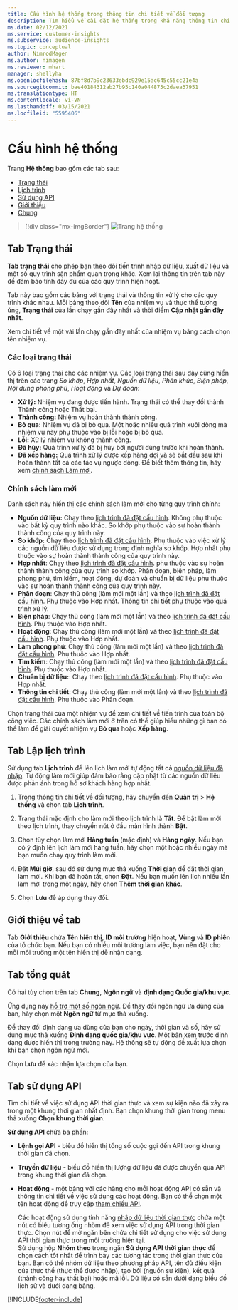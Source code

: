 ```yaml
---
title: Cấu hình hệ thống trong thông tin chi tiết về đối tượng
description: Tìm hiểu về cài đặt hệ thống trong khả năng thông tin chi tiết về đối tượng Dynamics 365 Customer Insights.
ms.date: 02/12/2021
ms.service: customer-insights
ms.subservice: audience-insights
ms.topic: conceptual
author: NimrodMagen
ms.author: nimagen
ms.reviewer: mhart
manager: shellyha
ms.openlocfilehash: 87bf8d7b9c23633ebdc929e15ac645c55cc21e4a
ms.sourcegitcommit: bae40184312ab27b95c140a044875c2daea37951
ms.translationtype: HT
ms.contentlocale: vi-VN
ms.lasthandoff: 03/15/2021
ms.locfileid: "5595406"
---
```

# <a name="system-configuration"></a>Cấu hình hệ thống

Trang **Hệ thống** bao gồm các tab sau:
- [Trạng thái](#status-tab)
- [Lịch trình](#schedule-tab)
- [Sử dụng API](#api-usage-tab)
- [Giới thiệu](#about-tab)
- [Chung](#general-tab)

> [!div class="mx-imgBorder"]
> ![Trang hệ thống](media/system-tabs.png "Trang hệ thống")

## <a name="status-tab"></a>Tab Trạng thái

**Tab trạng thái** cho phép bạn theo dõi tiến trình nhập dữ liệu, xuất dữ liệu và một số quy trình sản phẩm quan trọng khác. Xem lại thông tin trên tab này để đảm bảo tính đầy đủ của các quy trình hiện hoạt.

Tab này bao gồm các bảng với trạng thái và thông tin xử lý cho các quy trình khác nhau. Mỗi bảng theo dõi **Tên** của nhiệm vụ và thực thể tương ứng, **Trạng thái** của lần chạy gần đây nhất và thời điểm **Cập nhật gần đây nhất**.

Xem chi tiết về một vài lần chạy gần đây nhất của nhiệm vụ bằng cách chọn tên nhiệm vụ.

### <a name="status-types"></a>Các loại trạng thái

Có 6 loại trạng thái cho các nhiệm vụ. Các loại trạng thái sau đây cũng hiển thị trên các trang *So khớp*, *Hợp nhất*, *Nguồn dữ liệu*, *Phân khúc*, *Biện pháp*, *Nội dung phong phú*, *Hoạt động* và *Dự đoán*:

- **Xử lý:** Nhiệm vụ đang được tiến hành. Trạng thái có thể thay đổi thành Thành công hoặc Thất bại.
- **Thành công:** Nhiệm vụ hoàn thành thành công.
- **Bỏ qua:** Nhiệm vụ đã bị bỏ qua. Một hoặc nhiều quá trình xuôi dòng mà nhiệm vụ này phụ thuộc vào bị lỗi hoặc bị bỏ qua.
- **Lỗi:** Xử lý nhiệm vụ không thành công.
- **Đã hủy:** Quá trình xử lý đã bị hủy bởi người dùng trước khi hoàn thành.
- **Đã xếp hàng:** Quá trình xử lý được xếp hàng đợi và sẽ bắt đầu sau khi hoàn thành tất cả các tác vụ ngược dòng. Để biết thêm thông tin, hãy xem [chính sách Làm mới](#refresh-policies).

### <a name="refresh-policies"></a>Chính sách làm mới

Danh sách này hiển thị các chính sách làm mới cho từng quy trình chính:

- **Nguồn dữ liệu:** Chạy theo [lịch trình đã đặt cấu hình](#schedule-tab). Không phụ thuộc vào bất kỳ quy trình nào khác. So khớp phụ thuộc vào sự hoàn thành thành công của quy trình này.
- **So khớp:** Chạy theo [lịch trình đã đặt cấu hình](#schedule-tab). Phụ thuộc vào việc xử lý các nguồn dữ liệu được sử dụng trong định nghĩa so khớp. Hợp nhất phụ thuộc vào sự hoàn thành thành công của quy trình này.
- **Hợp nhất**: Chạy theo [lịch trình đã đặt cấu hình](#schedule-tab). phụ thuộc vào sự hoàn thành thành công của quy trình so khớp. Phân đoạn, biện pháp, làm phong phú, tìm kiếm, hoạt động, dự đoán và chuẩn bị dữ liệu phụ thuộc vào sự hoàn thành thành công của quy trình này.
- **Phân đoạn**: Chạy thủ công (làm mới một lần) và theo [lịch trình đã đặt cấu hình](#schedule-tab). Phụ thuộc vào Hợp nhất. Thông tin chi tiết phụ thuộc vào quá trình xử lý.
- **Biện pháp**: Chạy thủ công (làm mới một lần) và theo [lịch trình đã đặt cấu hình](#schedule-tab). Phụ thuộc vào Hợp nhất.
- **Hoạt động**: Chạy thủ công (làm mới một lần) và theo [lịch trình đã đặt cấu hình](#schedule-tab). Phụ thuộc vào Hợp nhất.
- **Làm phong phú**: Chạy thủ công (làm mới một lần) và theo [lịch trình đã đặt cấu hình](#schedule-tab). Phụ thuộc vào Hợp nhất.
- **Tìm kiếm**: Chạy thủ công (làm mới một lần) và theo [lịch trình đã đặt cấu hình](#schedule-tab). Phụ thuộc vào Hợp nhất.
- **Chuẩn bị dữ liệu:**: Chạy theo [lịch trình đã đặt cấu hình](#schedule-tab). Phụ thuộc vào Hợp nhất.
- **Thông tin chi tiết**: Chạy thủ công (làm mới một lần) và theo [lịch trình đã đặt cấu hình](#schedule-tab). Phụ thuộc vào Phân đoạn.

Chọn trạng thái của một nhiệm vụ để xem chi tiết về tiến trình của toàn bộ công việc. Các chính sách làm mới ở trên có thể giúp hiểu những gì bạn có thể làm để giải quyết nhiệm vụ **Bỏ qua** hoặc **Xếp hàng**.

## <a name="schedule-tab"></a>Tab Lập lịch trình

Sử dụng tab **Lịch trình** để lên lịch làm mới tự động tất cả [nguồn dữ liệu đã nhập](data-sources.md). Tự động làm mới giúp đảm bảo rằng cập nhật từ các nguồn dữ liệu được phản ánh trong hồ sơ khách hàng hợp nhất.

1. Trong thông tin chi tiết về đối tượng, hãy chuyển đến **Quản trị** > **Hệ thống** và chọn tab **Lịch trình**.

2. Trạng thái mặc định cho làm mới theo lịch trình là **Tắt**. Để bật làm mới theo lịch trình, thay chuyển nút ở đầu màn hình thành **Bật**.

3. Chọn tùy chọn làm mới **Hàng tuần** (mặc định) và **Hàng ngày**. Nếu bạn có ý định lên lịch làm mới hàng tuần, hãy chọn một hoặc nhiều ngày mà bạn muốn chạy quy trình làm mới.

4. Đặt **Múi giờ**, sau đó sử dụng mục thả xuống **Thời gian** để đặt thời gian làm mới. Khi bạn đã hoàn tất, chọn **Đặt**. Nếu bạn muốn lên lịch nhiều lần làm mới trong một ngày, hãy chọn **Thêm thời gian khác**.

5. Chọn **Lưu** để áp dụng thay đổi.

## <a name="about-tab"></a>Giới thiệu về tab

Tab **Giới thiệu** chứa **Tên hiển thị**, **ID môi trường** hiện hoạt, **Vùng** và **ID phiên** của tổ chức bạn. Nếu bạn có nhiều môi trường làm việc, bạn nên đặt cho mỗi môi trường một tên hiển thị dễ nhận dạng.

## <a name="general-tab"></a>Tab tổng quát

Có hai tùy chọn trên tab **Chung**, **Ngôn ngữ** và **định dạng Quốc gia/khu vực**.

Ứng dụng này [hỗ trợ một số ngôn ngữ](supported-languages.md). Để thay đổi ngôn ngữ ưa dùng của bạn, hãy chọn một **Ngôn ngữ** từ mục thả xuống.

Để thay đổi định dạng ưa dùng của bạn cho ngày, thời gian và số, hãy sử dụng mục thả xuống **Định dạng quốc gia/khu vực**. Một bản xem trước định dạng được hiển thị trong trường này. Hệ thống sẽ tự động đề xuất lựa chọn khi bạn chọn ngôn ngữ mới.

Chọn **Lưu** để xác nhận lựa chọn của bạn.

## <a name="api-usage-tab"></a>Tab sử dụng API

Tìm chi tiết về việc sử dụng API thời gian thực và xem sự kiện nào đã xảy ra trong một khung thời gian nhất định. Bạn chọn khung thời gian trong menu thả xuống **Chọn khung thời gian**. 

**Sử dụng API** chứa ba phần: 
- **Lệnh gọi API** - biểu đồ hiển thị tổng số cuộc gọi đến API trong khung thời gian đã chọn.

- **Truyền dữ liệu** - biểu đồ hiển thị lượng dữ liệu đã được chuyển qua API trong khung thời gian đã chọn.

-  **Hoạt động** - một bảng với các hàng cho mỗi hoạt động API có sẵn và thông tin chi tiết về việc sử dụng các hoạt động. Bạn có thể chọn một tên hoạt động để truy cập [tham chiếu API](https://developer.ci.ai.dynamics.com/api-details#api=CustomerInsights&operation=Get-all-instances).

   Các hoạt động sử dụng tính năng [nhập dữ liệu thời gian thực](real-time-data-ingestion.md) chứa một nút có biểu tượng ống nhòm để xem việc sử dụng API trong thời gian thực. Chọn nút để mở ngăn bên chứa chi tiết sử dụng cho việc sử dụng API thời gian thực trong môi trường hiện tại.   
   Sử dụng hộp **Nhóm theo** trong ngăn **Sử dụng API thời gian thực** để chọn cách tốt nhất để trình bày các tương tác trong thời gian thực của bạn. Bạn có thể nhóm dữ liệu theo phương pháp API, tên đủ điều kiện của thực thể (thực thể được nhập), tạo bởi (nguồn sự kiện), kết quả (thành công hay thất bại) hoặc mã lỗi. Dữ liệu có sẵn dưới dạng biểu đồ lịch sử và dưới dạng bảng.


[!INCLUDE[footer-include](../includes/footer-banner.md)]